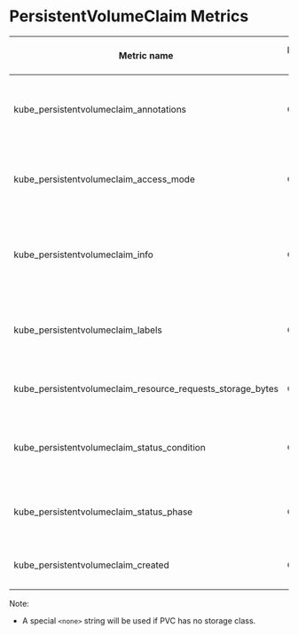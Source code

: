 # PersistentVolumeClaim Metrics

| Metric name                                                | Metric type | Description             | Unit (where applicable) | Labels/tags                                                                                                                                                                                                               | Status       |
|------------------------------------------------------------|-------------|-------------------------|-------------------------|---------------------------------------------------------------------------------------------------------------------------------------------------------------------------------------------------------------------------|--------------|
| kube_persistentvolumeclaim_annotations                     | Gauge       |                         |                         | `persistentvolumeclaim`=&lt;persistentvolumeclaim-name&gt; <br> `namespace`=&lt;persistentvolumeclaim-namespace&gt; <br> `annotation_PERSISTENTVOLUMECLAIM_ANNOTATION`=&lt;PERSISTENTVOLUMECLAIM_ANNOATION&gt;            | EXPERIMENTAL |
| kube_persistentvolumeclaim_access_mode                     | Gauge       |                         |                         | `access_mode`=&lt;persistentvolumeclaim-access-mode&gt; <br>`namespace`=&lt;persistentvolumeclaim-namespace&gt; <br> `persistentvolumeclaim`=&lt;persistentvolumeclaim-name&gt;                                           | STABLE       |
| kube_persistentvolumeclaim_info                            | Gauge       |                         |                         | `namespace`=&lt;persistentvolumeclaim-namespace&gt; <br> `persistentvolumeclaim`=&lt;persistentvolumeclaim-name&gt; <br> `storageclass`=&lt;persistentvolumeclaim-storageclassname&gt;<br>`volumename`=&lt;volumename&gt; | STABLE       |
| kube_persistentvolumeclaim_labels                          | Gauge       |                         |                         | `persistentvolumeclaim`=&lt;persistentvolumeclaim-name&gt; <br> `namespace`=&lt;persistentvolumeclaim-namespace&gt; <br> `label_PERSISTENTVOLUMECLAIM_LABEL`=&lt;PERSISTENTVOLUMECLAIM_LABEL&gt;                          | STABLE       |
| kube_persistentvolumeclaim_resource_requests_storage_bytes | Gauge       |                         |                         | `namespace`=&lt;persistentvolumeclaim-namespace&gt; <br> `persistentvolumeclaim`=&lt;persistentvolumeclaim-name&gt;                                                                                                       | STABLE       |
| kube_persistentvolumeclaim_status_condition                | Gauge       |                         |                         | `namespace` =&lt;persistentvolumeclaim-namespace&gt; <br> `persistentvolumeclaim`=&lt;persistentvolumeclaim-name&gt; <br> `type`=&lt;persistentvolumeclaim-condition-type&gt; <br> `status`=&lt;true\false\unknown&gt;    | EXPERIMENTAL |
| kube_persistentvolumeclaim_status_phase                    | Gauge       |                         |                         | `namespace`=&lt;persistentvolumeclaim-namespace&gt; <br> `persistentvolumeclaim`=&lt;persistentvolumeclaim-name&gt; <br> `phase`=&lt;Pending\Bound\Lost&gt;                                                               | STABLE       |
| kube_persistentvolumeclaim_created                         | Gauge       | Unix Creation Timestamp | seconds                 | `namespace`=&lt;persistentvolumeclaim-namespace&gt; <br> `persistentvolumeclaim`=&lt;persistentvolumeclaim-name&gt;                                                                                                            | EXPERIMENTAL |

Note:

- A special `<none>` string will be used if PVC has no storage class.

